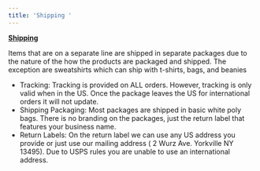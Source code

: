 ```yaml
---
title: 'Shipping '
---
```


[**Shipping**](https://blog.printaura.com/modular-page-inject/shipping)

Items that are on a separate line are shipped in separate packages due to the nature of the how the products are packaged and shipped. The exception are sweatshirts which can ship with t-shirts, bags, and beanies
* Tracking:
Tracking is provided on ALL orders. However, tracking is only valid when in the US. Once the package leaves the US for international orders it will not update.
* Shipping Packaging:
Most packages are shipped in basic white poly bags. There is no branding on the packages, just the return label that features your business name.
* Return Labels:
On the return label we can use any US address you provide or just use our mailing address ( 2 Wurz Ave. Yorkville NY 13495). Due to USPS rules you are unable to use an international address.
